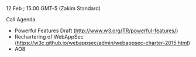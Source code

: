 12 Feb ; 15:00 GMT-5 (Zakim Standard)  

Call Agenda  

* Powerful Features Draft (http://www.w3.org/TR/powerful-features/)  
* Rechartering of WebAppSec (https://w3c.github.io/webappsec/admin/webappsec-charter-2015.html)  
* AOB  
